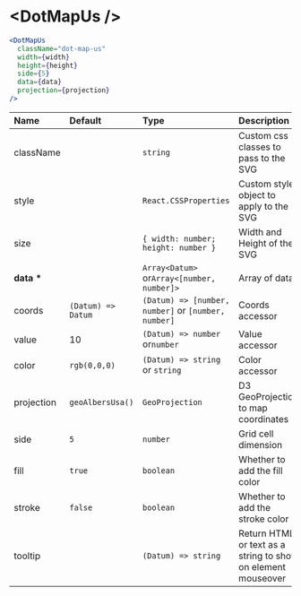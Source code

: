 # \<DotMapUs \/>

```jsx
<DotMapUs
  className="dot-map-us"
  width={width}
  height={height}
  side={5}
  data={data}
  projection={projection}
/>
```

| Name           | Default            | Type                                                | Description                                                  |
| :------------- | :----------------- | :-------------------------------------------------- | :----------------------------------------------------------- |
| className      |                    | `string`                                            | Custom css classes to pass to the SVG                        |
| style          |                    | `React.CSSProperties`                               | Custom style object to apply to the SVG                      |
| size           |                    | `{ width: number; height: number }`                 | Width and Height of the SVG                                  |
| <b>data \*</b> |                    | `Array<Datum>` or`Array<[number, number]>`          | Array of data                                                |
| coords         | `(Datum) => Datum` | `(Datum) => [number, number]` or `[number, number]` | Coords accessor                                              |
| value          | 10                 | `(Datum) => number` or`number`                      | Value accessor                                               |
| color          | `rgb(0,0,0)`       | `(Datum) => string` or `string`                     | Color accessor                                               |
| projection     | `geoAlbersUsa()`   | `GeoProjection`                                     | D3 GeoProjection to map coordinates                          |
| side           | `5`                | `number`                                            | Grid cell dimension                                          |
| fill           | `true`             | `boolean`                                           | Whether to add the fill color                                |
| stroke         | `false`            | `boolean`                                           | Whether to add the stroke color                              |
| tooltip        |                    | `(Datum) => string`                                 | Return HTML or text as a string to show on element mouseover |
